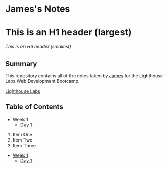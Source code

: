 # James's Notes
# This is an H1 header (largest)
###### This is an H6 header (smallest)

## Summary 

This repository contains all of the notes taken by [James](https://github.com/WoncheolKim) for the Lighthouse Labs Web Development Bootcamp.

[Lighthouse Labs](https://www.lighthouselabs.ca/)

## Table of Contents

* Week 1
  * Day 1

1. Item One
2. Item Two
3. Item Three

* [Week 1](/Week_1)
  * [Day 1](/Week_1/Day_1)